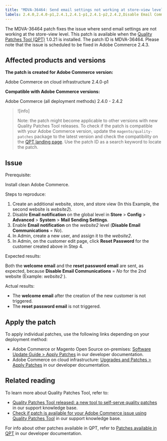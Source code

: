 ```yaml
---
title: "MDVA-36464: Send email settings not working at store-view level"
labels: 2.4.0,2.4.0-p1,2.4.1,2.4.1-p1,2.4.1-p2,2.4.2,Disable Email Communications,QPT 1.0.21,QPT patches,Magento Commerce,Magento Commerce Cloud,Quality Patches Tool,reset password email,send email settings,store,welcome email,Adobe Commerce,on-premises,cloud infrastructure,Magento Open Source
---
```


The MDVA-36464 patch fixes the issue where send email settings are not working at the store-view level. This patch is available when the [Quality Patches Tool (QPT)](https://support.magento.com/hc/en-us/articles/360047139492) 1.0.21 is installed. The patch ID is MDVA-36464. Please note that the issue is scheduled to be fixed in Adobe Commerce 2.4.3.

## Affected products and versions

**The patch is created for Adobe Commerce version:**

Adobe Commerce on cloud infrastructure 2.4.0-p1

**Compatible with Adobe Commerce versions:**

Adobe Commerce (all deployment methods) 2.4.0 - 2.4.2

>![info]
>
 >Note: the patch might become applicable to other versions with new Quality Patches Tool releases. To check if the patch is compatible with your Adobe Commerce version, update the `magento/quality-patches` package to the latest version and check the compatibility on the [QPT landing page](https://devdocs.magento.com/quality-patches/tool.html#patch-grid). Use the patch ID as a search keyword to locate the patch.

## Issue

<span class="wysiwyg-underline">Prerequisite:</span>

Install clean Adobe Commerce.

<span class="wysiwyg-underline">Steps to reproduce</span>:

1. Create an additional website, store, and store view (In this Example, the second website is *website2*).
1. Disable **Email notification** on the global level in **Store** > **Config** > **Advanced** > **System** > **Mail Sending Settings**.
1. Enable **Email notification** on the *website2* level (**Disable Email Communications** = *No*).
1. In Admin, create a new user, and assign it to the *website2*.
1. In Admin, on the customer edit page, click **Reset Password** for the customer created above in Step 4.

<span class="wysiwyg-underline">Expected results</span>:

Both the **welcome email** and the **reset password email** are sent, as expected, because **Disable Email Communications** = *No* for the 2nd website (Example: *website2* ).

<span class="wysiwyg-underline">Actual results</span>:

* The **welcome email** after the creation of the new customer is not triggered.
* The **reset password email** is not triggered.

## Apply the patch

To apply individual patches, use the following links depending on your deployment method:

* Adobe Commerce or Magento Open Source on-premises: [Software Update Guide > Apply Patches](https://devdocs.magento.com/guides/v2.4/comp-mgr/patching/mqp.html) in our developer documentation.
* Adobe Commerce on cloud infrastructure: [Upgrades and Patches > Apply Patches](https://devdocs.magento.com/cloud/project/project-patch.html) in our developer documentation.

## Related reading

To learn more about Quality Patches Tool, refer to:

* [Quality Patches Tool released: a new tool to self-serve quality patches](https://support.magento.com/hc/en-us/articles/360047139492) in our support knowledge base.
* [Check if patch is available for your Adobe Commerce issue using Quality Patches Tool](https://support.magento.com/hc/en-us/articles/360047125252) in our support knowledge base.

For info about other patches available in QPT, refer to [Patches available in QPT](https://devdocs.magento.com/quality-patches/tool.html#patch-grid) in our developer documentation.
